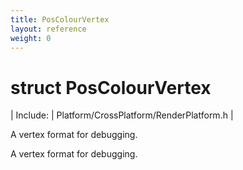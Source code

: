 ```yaml
---
title: PosColourVertex
layout: reference
weight: 0
---
```

struct PosColourVertex
===

| Include: | Platform/CrossPlatform/RenderPlatform.h |

A vertex format for debugging.
  



A vertex format for debugging.
  


